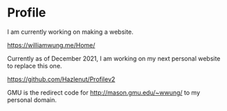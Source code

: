 # Profile

I am currently working on making a website.

https://williamwung.me/Home/


Currently as of December 2021, I am working on my next personal website to replace this one.

https://github.com/Hazlenut/Profilev2

GMU is the redirect code for http://mason.gmu.edu/~wwung/ to my personal domain.

